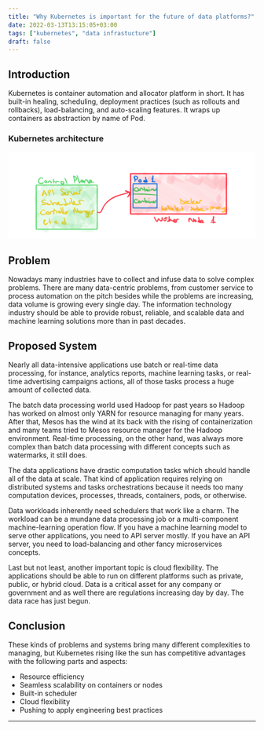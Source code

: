 ```yaml
---
title: "Why Kubernetes is important for the future of data platforms?"
date: 2022-03-13T13:15:05+03:00
tags: ["kubernetes", "data infrastucture"]
draft: false
---
```


## Introduction

Kubernetes is container automation and allocator platform in short. It has built-in healing, scheduling, deployment practices (such as rollouts and rollbacks), load-balancing, and auto-scaling features. It wraps up containers as abstraction by name of Pod.

### Kubernetes architecture

![Kubernetes Architecture](kubernetes_architecture.png)

## Problem

Nowadays many industries have to collect and infuse data to solve complex problems. There are many data-centric problems, from customer service to process automation on the pitch besides while the problems are increasing, data volume is growing every single day. The information technology industry should be able to provide robust, reliable, and scalable data and machine learning solutions more than in past decades.

## Proposed System

Nearly all data-intensive applications use batch or real-time data processing, for instance, analytics reports, machine learning tasks, or real-time advertising campaigns actions, all of those tasks process a huge amount of collected data.

The batch data processing world used Hadoop for past years so Hadoop has worked on almost only YARN for resource managing for many years. After that, Mesos has the wind at its back with the rising of containerization and many teams tried to Mesos resource manager for the Hadoop environment. Real-time processing, on the other hand, was always more complex than batch data processing with different concepts such as watermarks, it still does.

The data applications have drastic computation tasks which should handle all of the data at scale. That kind of application requires relying on distributed systems and tasks orchestrations because it needs too many computation devices, processes, threads, containers, pods, or otherwise.

Data workloads inherently need schedulers that work like a charm. The workload can be a mundane data processing job or a multi-component machine-learning operation flow. If you have a machine learning model to serve other applications, you need to API server mostly. If you have an API server, you need to load-balancing and other fancy microservices concepts.

Last but not least, another important topic is cloud flexibility. The applications should be able to run on different platforms such as private, public, or hybrid cloud. Data is a critical asset for any company or government and as well there are regulations increasing day by day. The data race has just begun.

## Conclusion

These kinds of problems and systems bring many different complexities to managing, but Kubernetes rising like the sun has competitive advantages with the following parts and aspects:

- Resource efficiency
- Seamless scalability on containers or nodes
- Built-in scheduler
- Cloud flexibility
- Pushing to apply engineering best practices

---

<script async data-uid="46fa8c47ab" src="https://mert-kavi.ck.page/46fa8c47ab/index.js"></script>